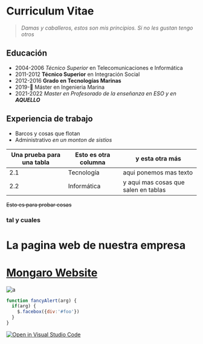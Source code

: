 # Curriculum Vitae

> *Damas y caballeros, estos son mis principios. Si no les gustan tengo otros*
## Educación
* 2004-2006 *Técnico Superior* en Telecomunicaciones e Informática
* 2011-2012 **Técnico Superior** en Integración Social
* 2012-2016 **Grado en Tecnologías Marinas**
* 2019-👾 Máster en Ingenieria Marina
* 2021-2022 *Master en Profesorado de la enseñanza en ESO y en **AQUELLO***
## Experiencia de trabajo

* Barcos y cosas que flotan
* Administrativo *en un monton de sistios*


Una prueba para una tabla | Esto es otra columna | y esta otra más
------------ | ------------- | -------------
2.1 | Tecnología | aqui ponemos mas texto
2.2 | Informática | y aqui mas cosas que salen en tablas

~~Esto es para probar cosas~~

### tal y cuales

# La pagina web de nuestra empresa

# [Mongaro Website](https://www.mongaro.com)

![a](https://upload.wikimedia.org/wikipedia/commons/6/64/Ole_diario_logo.jpg)

```javascript
function fancyAlert(arg) {
  if(arg) {
    $.facebox({div:'#foo'})
  }
}
```




[![Open in Visual Studio Code](https://classroom.github.com/assets/open-in-vscode-f059dc9a6f8d3a56e377f745f24479a46679e63a5d9fe6f495e02850cd0d8118.svg)](https://classroom.github.com/online_ide?assignment_repo_id=6129474&assignment_repo_type=AssignmentRepo)

